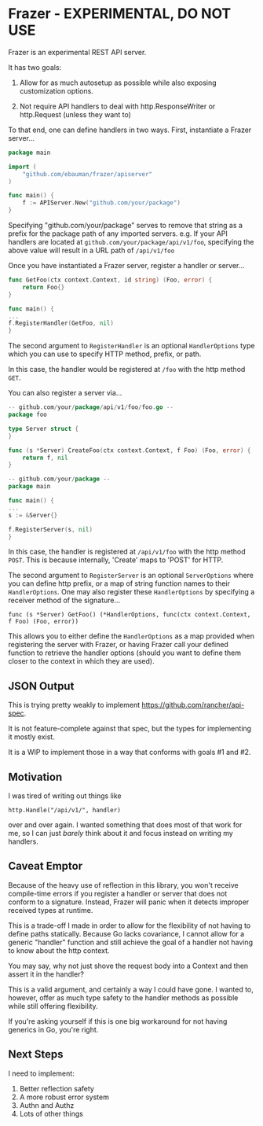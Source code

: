 # Frazer - EXPERIMENTAL, DO NOT USE

Frazer is an experimental REST API server. 

It has two goals:

1. Allow for as much autosetup as possible while also exposing customization options. 

2. Not require API handlers to deal with http.ResponseWriter or http.Request (unless they want to)

To that end, one can define handlers in two ways. First, instantiate a Frazer server...

```go
package main

import (
	"github.com/ebauman/frazer/apiserver"
)

func main() {
    f := APIServer.New("github.com/your/package")
}
```

Specifying "github.com/your/package" serves to remove that string as a prefix for the package path of any
imported servers. e.g. If your API handlers are located at `github.com/your/package/api/v1/foo`, specifying
the above value will result in a URL path of `/api/v1/foo`

Once you have instantiated a Frazer server, register a handler or server...

```go
func GetFoo(ctx context.Context, id string) (Foo, error) {
    return Foo{}
}

func main() {
...
f.RegisterHandler(GetFoo, nil)
}
```

The second argument to `RegisterHandler` is an optional `HandlerOptions` type which you can use to specify
HTTP method, prefix, or path. 

In this case, the handler would be registered at `/foo` with the http method `GET`.

You can also register a server via...

```go
-- github.com/your/package/api/v1/foo/foo.go --
package foo

type Server struct {
}

func (s *Server) CreateFoo(ctx context.Context, f Foo) (Foo, error) {
    return f, nil
}

-- github.com/your/package --
package main

func main() {
...
s := &Server{}

f.RegisterServer(s, nil)
}
```

In this case, the handler is registered at `/api/v1/foo` with the http method `POST`. This is because internally, 
'Create' maps to 'POST' for HTTP. 

The second argument to `RegisterServer` is an optional `ServerOptions` where you can define http prefix, 
or a map of string function names to their `HandlerOptions`. One may also register these `HandlerOptions` by
specifying a receiver method of the signature...

`func (s *Server) GetFoo() (*HandlerOptions, func(ctx context.Context, f Foo) (Foo, error))`

This allows you to either define the `HandlerOptions` as a map provided when registering the server with Frazer,
or having Frazer call your defined function to retrieve the handler options (should you want to define them closer
to the context in which they are used). 

## JSON Output

This is trying pretty weakly to implement https://github.com/rancher/api-spec. 

It is not feature-complete against that spec, but the types for implementing it mostly exist. 

It is a WIP to implement those in a way that conforms with goals #1 and #2. 

## Motivation

I was tired of writing out things like

`http.Handle("/api/v1/", handler)`

over and over again. I wanted something that does most of that work for me, so I can just _barely_ think about it
and focus instead on writing my handlers. 

## Caveat Emptor

Because of the heavy use of reflection in this library, you won't receive compile-time errors if you register a handler
or server that does not conform to a signature. Instead, Frazer will panic when it detects improper
received types at runtime. 

This is a trade-off I made in order to allow for the flexibility of not having to define paths statically. 
Because Go lacks covariance, I cannot allow for a generic "handler" function and still achieve the goal of 
a handler not having to know about the http context. 

You may say, why not just shove the request body into a Context and then assert it in the handler?

This is a valid argument, and certainly a way I could have gone.
I wanted to, however, offer as much type safety to the handler methods as possible while still offering flexibility.


If you're asking yourself if this is one big workaround for not having generics in Go, you're right. 

## Next Steps

I need to implement:

1. Better reflection safety
2. A more robust error system
3. Authn and Authz
4. Lots of other things